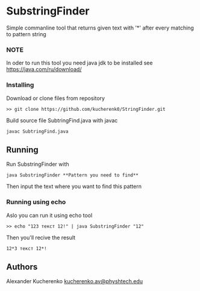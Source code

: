 # SubstringFinder

Simple commanline tool that returns given text with '*' after every matching to pattern string 

### NOTE
In oder to run this tool you need java jdk to be installed
see https://java.com/ru/download/


### Installing

Download or clone files from repository 
```
>> git clone https://github.com/kucherenk0/StringFinder.git
```
Build source file SubtringFind.java with javac
```
javac SubtringFind.java
```

## Running 

Run SubstringFinder with 
```
java SubstringFinder **Pattern you need to find**
```
Then input the text where you want to find this pattern 

### Running using echo

Aslo you can run it using echo tool

```
>> echo "123 текст 12!" | java SubstringFinder "12"
```
Then you'll recive the result
```
12*3 текст 12*!
```

## Authors

Alexander Kucherenko kucherenko.av@physhtech.edu

